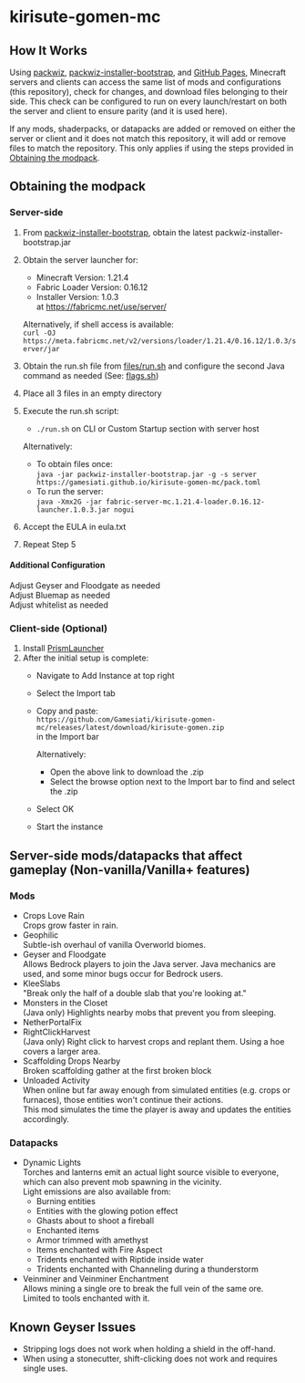 # kirisute-gomen-mc
## How It Works
Using [packwiz](https://github.com/packwiz/packwiz), [packwiz-installer-bootstrap](https://github.com/packwiz/packwiz-installer-bootstrap), and [GitHub Pages](https://docs.github.com/en/pages/getting-started-with-github-pages/creating-a-github-pages-site), Minecraft servers and clients can access the same list of mods and configurations (this repository), check for changes, and download files belonging to their side. This check can be configured to run on every launch/restart on both the server and client to ensure parity (and it is used here).  
  
If any mods, shaderpacks, or datapacks are added or removed on either the server or client and it does not match this repository, it will add or remove files to match the repository. This only applies if using the steps provided in [Obtaining the modpack](#obtaining-the-modpack).  
## Obtaining the modpack
### Server-side 
1. From [packwiz-installer-bootstrap](https://github.com/packwiz/packwiz-installer-bootstrap), obtain the latest packwiz-installer-bootstrap.jar
2. Obtain the server launcher for:
    * Minecraft Version: 1.21.4
    * Fabric Loader Version: 0.16.12
    * Installer Version: 1.0.3  
   at https://fabricmc.net/use/server/  
    
   Alternatively, if shell access is available:  
   ```curl -OJ https://meta.fabricmc.net/v2/versions/loader/1.21.4/0.16.12/1.0.3/server/jar```  
      
3. Obtain the run.sh file from [files/run.sh](https://github.com/Gamesiati/kirisute-gomen-mc/blob/main/files/run.sh) and configure the second Java command as needed (See: [flags.sh](https://flags.sh))
4. Place all 3 files in an empty directory
5. Execute the run.sh script:
    * ```./run.sh``` on CLI or Custom Startup section with server host
      
    Alternatively:
      * To obtain files once:  
        ```java -jar packwiz-installer-bootstrap.jar -g -s server https://gamesiati.github.io/kirisute-gomen-mc/pack.toml```
      * To run the server:  
        ```java -Xmx2G -jar fabric-server-mc.1.21.4-loader.0.16.12-launcher.1.0.3.jar nogui```
6. Accept the EULA in eula.txt
7. Repeat Step 5

#### Additional Configuration
Adjust Geyser and Floodgate as needed  
Adjust Bluemap as needed  
Adjust whitelist as needed  
   
### Client-side (Optional)
1. Install [PrismLauncher](https://prismlauncher.org/download)  
2. After the initial setup is complete:
    * Navigate to Add Instance at top right
    * Select the Import tab
    * Copy and paste:  
      ```https://github.com/Gamesiati/kirisute-gomen-mc/releases/latest/download/kirisute-gomen.zip```  
      in the Import bar
       
      Alternatively:
        * Open the above link to download the .zip
        * Select the browse option next to the Import bar to find and select the .zip
    * Select OK
    * Start the instance
## Server-side mods/datapacks that affect gameplay (Non-vanilla/Vanilla+ features)

### Mods
* Crops Love Rain  
Crops grow faster in rain.  
* Geophilic  
Subtle-ish overhaul of vanilla Overworld biomes.  
* Geyser and Floodgate  
Allows Bedrock players to join the Java server. Java mechanics are used, and some minor bugs occur for Bedrock users.  
* KleeSlabs  
"Break only the half of a double slab that you're looking at."  
* Monsters in the Closet  
(Java only) Highlights nearby mobs that prevent you from sleeping.  
* NetherPortalFix  
* RightClickHarvest  
(Java only) Right click to harvest crops and replant them. Using a hoe covers a larger area.
* Scaffolding Drops Nearby  
Broken scaffolding gather at the first broken block  
* Unloaded Activity  
When online but far away enough from simulated entities (e.g. crops or furnaces), those entities won't continue their actions.  
This mod simulates the time the player is away and updates the entities accordingly.  

### Datapacks
* Dynamic Lights  
Torches and lanterns emit an actual light source visible to everyone, which can also prevent mob spawning in the vicinity.  
Light emissions are also available from:
    * Burning entities
    * Entities with the glowing potion effect
    * Ghasts about to shoot a fireball
    * Enchanted items
    * Armor trimmed with amethyst
    * Items enchanted with Fire Aspect
    * Tridents enchanted with Riptide inside water
    * Tridents enchanted with Channeling during a thunderstorm
* Veinminer and Veinminer Enchantment  
Allows mining a single ore to break the full vein of the same ore.  
Limited to tools enchanted with it.

## Known Geyser Issues
* Stripping logs does not work when holding a shield in the off-hand.  
* When using a stonecutter, shift-clicking does not work and requires single uses.
